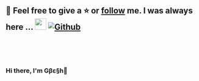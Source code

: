 


## 📝 Feel free to give a ⭐ or [follow](https://github.com/GbeshMod) me. I was always here ... <img src="https://media.giphy.com/media/WUlplcMpOCEmTGBtBW/giphy.gif" width="30">  [![Github](https://img.shields.io/github/followers/GbeshMod?label=Follow%20Me&style=social)](https://github.com/GbeshMod)
<br>
<br>

</br>

### Hi there, I'm Gβε§h👋
